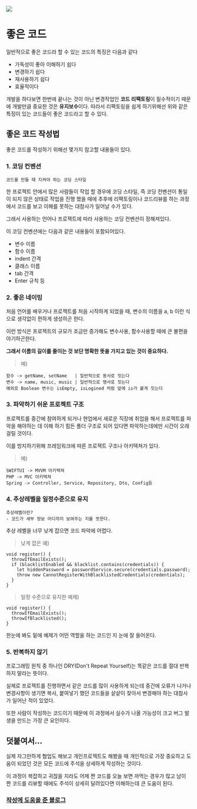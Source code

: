 ![](https://velog.velcdn.com/images/blooper20/post/9434abbe-7328-46d9-95d7-29fc462f204c/image.png)

# 좋은 코드

일반적으로 좋은 코드라 할 수 있는 코드의 특징은 다음과 같다

- 가독성이 좋아 이해하기 쉽다
- 변경하기 쉽다
- 재사용하기 쉽다
- 효율적이다

개발을 하다보면 한번에 끝나는 것이 아닌 변경작업인 **코드 리팩토링**이 필수적이기 때문에 개발만큼 중요한 것은 **유지보수**이다.
따라서 리팩토링을 쉽게 하기위해선 위와 같은 특징이 있는 코드들이 좋은 코드라고 할 수 있다.

## 좋은 코드 작성법

좋은 코드를 작성하기 위해선 몇가지 참고할 내용들이 있다.

### 1. 코딩 컨벤션

```
코드를 만들 때 지켜야 하는 코딩 스타일
```

한 프로젝트 안에서 많은 사람들이 작업 할 경우에 코딩 스타일, 즉 코딩 컨벤션이 통일이 되지 않은 상태로 작업을 진행 했을 때에 추후에 리팩토링이나 코드리뷰를 하는 과정에서 코드를 보고 이해를 못하는 대참사가 일어날 수가 있다.

그래서 사용하는 언어나 프로젝트에 따라 사용하는 코딩 컨벤션이 정해져있다.

이 코딩 컨벤션에는 다음과 같은 내용들이 포함되어있다.

- 변수 이름
- 함수 이름
- indent 간격
- 클래스 이름
- tab 간격
- Enter 규칙 등

### 2. 좋은 네이밍

처음 언어를 배우거나 프로젝트를 처음 시작하게 되었을 때, 변수의 이름을 a, b 이런 식으로 생각없이 편하게 생성하곤 한다.

이런 방식은 프로젝트의 규모가 조금만 증가해도 변수사용, 함수사용할 때에 큰 불편을 야기하곤한다.

**그래서 이름의 길이를 줄이는 것 보단 명확한 뜻을 가지고 있는 것이 중요하다.**

> 예)

```
함수 -> getName, setName   | 일반적으로 동사로 짓는다
변수 -> name, music, music | 일반적으로 명사로 짓는다
예외로 Boolean 변수는 isEmpty, isLogined 처럼 앞에 is가 붙게 짓는다
```

### 3. 파악하기 쉬운 프로젝트 구조

프로젝트를 중간에 참여하게 되거나 현업에서 새로운 직장에 취업을 해서 프로젝트를 파악을 해야하는 데 이해 하기 힘든 폴더 구조로 되어 있다면 파악하는데에만 시간이 오래 걸릴 것이다.

이를 방지하기위해 프레임워크에 따른 프로젝트 구조나 아키텍쳐가 있다.

> 예)

```
SWIFTUI -> MVVM 아키텍쳐
PHP -> MVC 아키텍쳐
Spring -> Controller, Service, Repository, Dto, Config등
```

### 4. 추상레벨을 일정수준으로 유지

```
추상레벨이란?
- 코드가 세부 정보 어디까지 보여주는 지를 뜻한다.
```

추상 레벨을 너무 낮게 잡으면 코드 파악에 어렵다.

> 낮게 잡은 예)

```
void register() {
  throwIfEmailExists();
  if (blacklistEnabled && blacklist.contains(credentials)) {
    let hiddenPassword = passwordService.secure(credentials.password);
    throw new CannotRegisterWithBlacklistedCredentials(credentials);
  }
}
```

> 일정 수준으로 유지한 예제)

```
void register() {
  throwIfEmailExists();
  throwIfBlacklisted();
}
```

한눈에 봐도 밑에 예제가 어떤 역할을 하는 코드인 지 눈에 잘 들어온다.

### 5. 반복하지 않기

프로그래밍 원칙 중 하나인 DRY(Don't Repeat Yourself)는 똑같은 코드를 절대 반복하지 말라는 뜻이다.

실제로 프로젝트를 진행하면서 같은 코드를 많이 사용하게 되는데 중간에 오류가 나거나 변경사항이 생기면 복사, 붙여넣기 했던 코드들을 샅샅이 찾아서 변경해야 하는 대참사가 일어난 적이 있었다.

또한 사람이 작성하는 코드이기 때문에 이 과정에서 실수가 나올 가능성이 크고 버그 발생을 만드는 가장 큰 요인이다.

## 덧붙여서...

실제 자그만하게 협업도 해보고 개인프로젝트도 해봤을 때 개인적으로 가장 중요하고 도움이 되었던 것은 모든 코드에 주석을 상세하게 작성하는 것이다.

이 과정이 복잡하고 귀찮을 지라도 어제 짠 코드를 오늘 보면 까먹는 경우가 많고 남이 짠 코드를 리뷰할 때에도 주석이 상세히 달려있다면 이해하는데 큰 도움이 된다.

### [작성에 도움을 준 블로그](https://velog.io/@couchcoding/%EA%B0%9C%EB%B0%9C-%EC%B4%88%EB%B3%B4%EB%8F%84-%EB%B0%94%EB%A1%9C-%EC%A0%81%EC%9A%A9%ED%95%B4-%EB%B3%BC-%EC%88%98-%EC%9E%88%EB%8A%94-%EC%A2%8B%EC%9D%80-%EC%BD%94%EB%93%9C-%EC%9E%91%EC%84%B1%EB%B2%95)
